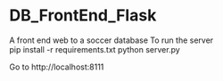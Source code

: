 # DB_FrontEnd_Flask
A front end web to a soccer database
To run the server  
pip install -r requirements.txt
python server.py

Go to http://localhost:8111
